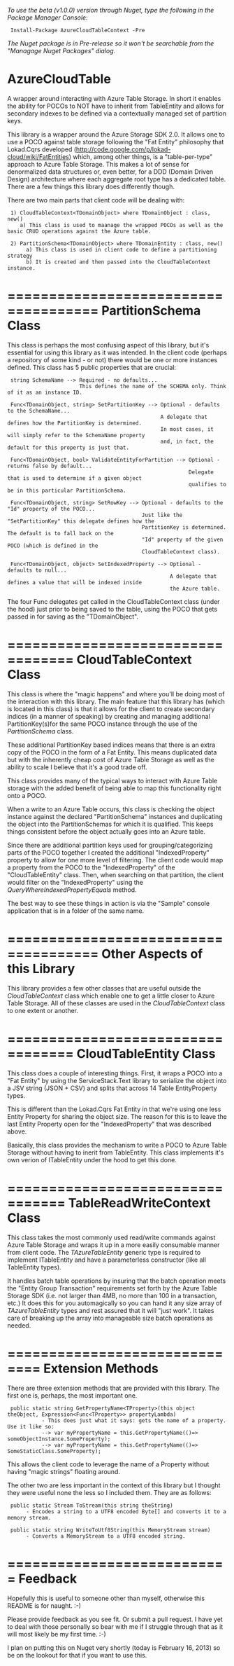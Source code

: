 *To use the beta (v1.0.0) version through Nuget, type the following in the Package Manager Console:*

     Install-Package AzureCloudTableContext -Pre
     
*The Nuget package is in Pre-release so it won't be searchable from the "Managage Nuget Packages" dialog.*

AzureCloudTable
===============

A wrapper around interacting with Azure Table Storage. In short it enables the ability for POCOs to NOT have to inherit from TableEntity and allows for secondary indexes to be defined via a contextually managed set of partition keys.

This library is a wrapper around the Azure Storage SDK 2.0. It allows one to use a POCO against table storage following the "Fat Entity" philosophy that Lokad.Cqrs developed (http://code.google.com/p/lokad-cloud/wiki/FatEntities) which, among other things, is a "table-per-type" approach to Azure Table Storage. This makes a lot of sense for denormalized data structures or, even better, for a DDD (Domain Driven Design) architecture where each aggregate root type has a dedicated table. There are a few things this library does differently though.

There are two main parts that client code will be dealing with:

     1) CloudTableContext<TDomainObject> where TDomainObject : class, new()
        a) This class is used to maanage the wrapped POCOs as well as the basic CRUD operations against the Azure table.
        
     2) PartitionSchema<TDomainObject> where TDomainEntity : class, new()
          a) This class is used in client code to define a partitioning strategy
          b) It is created and then passed into the CloudTableContext instance.

=====================================
PartitionSchema<TDomainObject> Class
=====================================

This class is perhaps the most confusing aspect of this library, but it's essential for using this library as it was intended. In the client code (perhaps a repository of some kind - or not) there would be one or more instances defined. This class has 5 public properties that are crucial:
     
     string SchemaName --> Required - no defaults...
                           This defines the name of the SCHEMA only. Think of it as an instance ID.
     
     Func<TDomainObject, string> SetPartitionKey --> Optional - defaults to the SchemaName...
                                                     A delegate that defines how the PartitionKey is determined.
                                                     In most cases, it will simply refer to the SchemaName property
                                                     and, in fact, the default for this property is just that.
                                                     
     Func<TDomainObject, bool> ValidateEntityForPartition --> Optional - returns false by default...
                                                              Delegate that is used to determine if a given object
                                                              qualifies to be in this particular PartitionSchema.
                                                              
     Func<TDomainObject, string> SetRowKey --> Optional - defaults to the "Id" property of the POCO...
                                               Just like the "SetPartitionKey" this delegate defines how the 
                                               PartitionKey is determined. The default is to fall back on the 
                                               "Id" property of the given POCO (which is defined in the
                                               CloudTableContext class).
                                               
     Func<TDomainObject, object> SetIndexedProperty --> Optional - defaults to null...
                                                        A delegate that defines a value that will be indexed inside
                                                        the Azure table.
                                                        
The four Func delegates get called in the CloudTableContext class (under the hood) just prior to being saved to the table, using the POCO that gets passed in for saving as the "TDomainObject".

==================================
CloudTableContext<TDomainEntity> Class
==================================
This class is where the "magic happens" and where you'll be doing most of the interaction with this library. The main feature that this library has (which is located in this class) is that it allows for the client to create secondary indices (in a manner of speaking) by creating and managing additional PartitionKey(s)for the same POCO instance through the use of the *PartitionSchema* class. 

These additional PartitionKey based indices means that there is an extra copy of the POCO in the form of a Fat Entity. This means duplicated data but with the inherently cheap cost of Azure Table Storage as well as the ability to scale I believe that it's a good trade off. 

This class provides many of the typical ways to interact with Azure Table storage with the added benefit of being able to map this functionality right onto a POCO. 

When a write to an Azure Table occurs, this class is checking the object instance against the declared "PartitionSchema" instances and duplicating the object into the PartitionSchemas for which it is qualified. This keeps things consistent before the object actually goes into an Azure table. 

Since there are additional partition keys used for grouping/categorizing parts of the POCO together I created the additional "IndexedProperty" property to allow for one more level of filtering. The client code would map a property from the POCO to the "IndexedProperty" of the "CloudTableEntity<TDomainObject>" class. Then, when searching on that partition, the client would filter on the "IndexedProperty" using the *QueryWhereIndexedPropertyEquals* method.

The best way to see these things in action is via the "Sample" console application that is in a folder of the same name.

=====================================
Other Aspects of this Library
=====================================
This library provides a few other classes that are useful outside the *CloudTableContext* class which enable one to get a little closer to Azure Table Storage. All of these classes are used in the *CloudTableContext* class to one extent or another.

==================================
CloudTableEntity<TDomainObject> Class
==================================
This class does a couple of interesting things. First, it wraps a POCO into a "Fat Entity" by using the ServiceStack.Text library to serialize the object into a JSV string (JSON + CSV) and splits that across 14 Table EntityProperty types. 

This is different than the Lokad.Cqrs Fat Entity in that we're using one less Entity Property for sharing the object size. The reason for this is to leave the last Entity Property open for the "IndexedProperty" that was described above.

Basically, this class provides the mechanism to write a POCO to Azure Table Storage without having to inerit from TableEntity. This class implements it's own verion of ITableEntity under the hood to get this done.

=================================
TableReadWriteContext<TAzureTableEntity> Class
=================================
This class takes the most commonly used read/write commands against Azure Table Storage and wraps it up in a more easily consumable manner from client code. The *TAzureTableEntity* generic type is required to implement ITableEntity and have a parameterless constructor (like all TableEntity types). 

It handles batch table operations by insuring that the batch operation meets the "Entity Group Transaction" requirements set forth by the Azure Table Storage SDK (i.e. not larger than 4MB, no more than 100 in a transaction, etc.) It does this for you automagically so you can hand it any size array of *TAzureTableEntity* types and rest assured that it will "just work". It takes care of breaking up the array into manageable size batch operations as needed. 

==============================
Extension Methods
==============================
There are three extension methods that are provided with this library. The first one is, perhaps, the most important one.

     public static string GetPropertyName<TProperty>(this object theObject, Expression<Func<TProperty>> propertyLambda)
               - This does just what it says: gets the name of a property. Use it like so:
               --> var myPropertyName = this.GetPropertyName(()=> someObjectInstance.SomeProperty);
               --> var myPropertyName = this.GetPropertyName(()=> SomeStaticClass.SomeProperty);
               
This allows the client code to leverage the name of a Property without having "magic strings" floating around.

The other two are less important in the context of this library but I thought they were useful none the less so I included them. They are as follows:

     public static Stream ToStream(this string theString)
          - Encodes a string to a UTF8 encoded Byte[] and converts it to a memory stream.
     
     public static string WriteToUtf8String(this MemoryStream stream)
          - Converts a MemoryStream to a UTF8 encoded string.
          
          
===========================
Feedback
===========================
Hopefully this is useful to someone other than myself, otherwise this README is for naught. :-)

Please provide feedback as you see fit. Or submit a pull request. I have yet to deal with those personally so bear with me if I struggle through that as it will most likely be my first time. :-)
               
I plan on putting this on Nuget very shortly (today is February 16, 2013) so be on the lookout for that if you want to use this.



